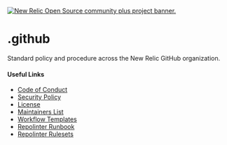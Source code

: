 <a href="https://opensource.newrelic.com/oss-category/#community-plus"><picture><source media="(prefers-color-scheme: dark)" srcset="https://github.com/newrelic/opensource-website/raw/main/src/images/categories/dark/Community_Plus.png"><source media="(prefers-color-scheme: light)" srcset="https://github.com/newrelic/opensource-website/raw/main/src/images/categories/Community_Plus.png"><img alt="New Relic Open Source community plus project banner." src="https://github.com/newrelic/opensource-website/raw/main/src/images/categories/Community_Plus.png"></picture></a>

# .github

Standard policy and procedure across the New Relic GitHub organization.

#### Useful Links
 * [Code of Conduct](./CODE_OF_CONDUCT.md)
 * [Security Policy](./SECURITY.md)
 * [License](./LICENSE)
 * [Maintainers List](./MAINTAINERS.md)
 * [Workflow Templates](./workflow-templates)
 * [Repolinter Runbook](./docs/repolinter/repolinter-runbook.md)
 * [Repolinter Rulesets](./repolinter-rulesets)
